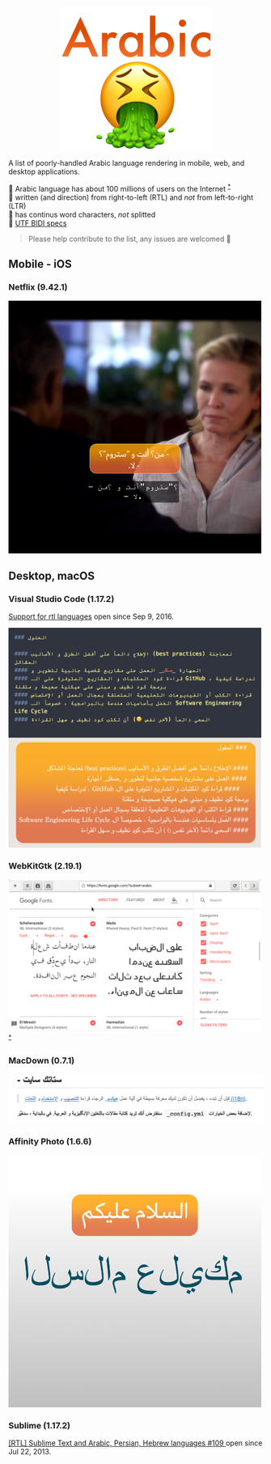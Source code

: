 

<p align="center">
<img src="https://github.com/bluemix/Arabic-Sucks/raw/master/images/arabic-sucks.png" alt="arabic sucks" title="Arabic Sucks" width="300"/>
</p>



A list of poorly-handled Arabic language rendering in mobile, web, and desktop applications.

🔸 Arabic language has about 100 millions of users on the Internet <sup>[*](http://www.internetworldstats.com/stats5.htm)</sup><br>
🔸 written (and direction) from right-to-left (RTL) and _not_ from left-to-right (LTR)<br>
🔸 has continus word characters, _not_ splitted<br>
🔸 [UTF BIDI specs](http://unicode.org/reports/tr9/)<br>


> Please help contribute to the list, any issues are welcomed 🙏

## Mobile - iOS
### Netflix (9.42.1)

<img src="https://github.com/bluemix/Arabic-Sucks/raw/master/images/netflix-ios-arabic-sucks-correct.png"  alt="netflix arabic sucks" title="netflix arabic sucks" width="500">



## Desktop, macOS

### Visual Studio Code (1.17.2)
[Support for rtl languages](https://github.com/Microsoft/vscode/issues/11770) open since Sep 9, 2016. <br>

<img src="https://github.com/bluemix/Arabic-Sucks/raw/master/images/vscode-version-1.17.2-correct-side-by-side.png"  alt="Visual Studio arabic sucks" title="Visual Studio arabic sucks" width="500">


### WebKitGtk (2.19.1)

<img src="https://github.com/bluemix/Arabic-Sucks/raw/master/images/WebKitGtk-arabic-handling.png"  alt="WebKitGtk arabic sucks" title="WebKitGtk arabic sucks" width="500"> <sup>[*](https://twitter.com/KhaledGhetas/status/921826612496224261)</sup>

### MacDown (0.7.1)
![MacDown](images/macdown-arabic-sucks.png)


### Affinity Photo (1.6.6)
<img src="https://github.com/bluemix/Arabic-Sucks/raw/master/images/Affinity_Photo-Arabic_sucks-correct.png"  alt="Affinity Photo arabic sucks" title="Affinity Photo arabic sucks" width="500">


### Sublime (1.17.2)
[ [RTL] Sublime Text and Arabic, Persian, Hebrew languages #109 ](https://github.com/SublimeTextIssues/Core/issues/109) open since Jul 22, 2013.


